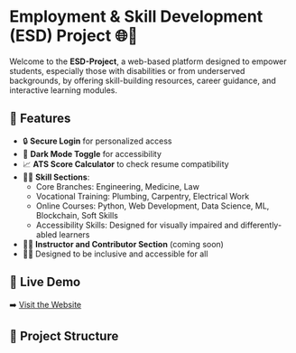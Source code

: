 # Employment & Skill Development (ESD) Project 🌐💼

Welcome to the **ESD-Project**, a web-based platform designed to empower students, especially those with disabilities or from underserved backgrounds, by offering skill-building resources, career guidance, and interactive learning modules.

## 🌟 Features

- 🔒 **Secure Login** for personalized access
- 🌙 **Dark Mode Toggle** for accessibility
- 📈 **ATS Score Calculator** to check resume compatibility
- 🧑‍🏫 **Skill Sections**:
  - Core Branches: Engineering, Medicine, Law
  - Vocational Training: Plumbing, Carpentry, Electrical Work
  - Online Courses: Python, Web Development, Data Science, ML, Blockchain, Soft Skills
  - Accessibility Skills: Designed for visually impaired and differently-abled learners
- 👨‍🏫 **Instructor and Contributor Section** (coming soon)
- 🧑‍🦯 Designed to be inclusive and accessible for all

## 🔗 Live Demo

➡️ [Visit the Website](https://saroni-ghosh.github.io/ESD-Project/)

## 📁 Project Structure

